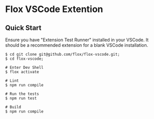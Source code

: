 # Flox VSCode Extention

## Quick Start
Ensure you have "Extension Test Runner" installed in your VSCode.
It should be a recommended extension for a blank VSCode installation.

```console
$ cd git clone git@github.com/flox/flox-vscode.git;
$ cd flox-vscode;

# Enter Dev Shell
$ flox activate

# Lint 
$ npm run compile

# Run the tests
$ npm run test

# Build
$ npm run compile
```
